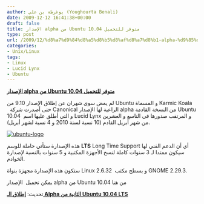 ```yaml
---
author: يوغرطة بن علي (Youghourta Benali)
date: 2009-12-12 16:41:38+00:00
draft: false
title: الإصدار alpha من Ubuntu 10.04 متوفر للتحميل
type: post
url: /2009/12/%d8%a7%d9%84%d8%a5%d8%b5%d8%af%d8%a7%d8%b1-alpha-%d9%85%d9%86-ubuntu-10-04-%d9%85%d8%aa%d9%88%d9%81%d8%b1-%d9%84%d9%84%d8%aa%d8%ad%d9%85%d9%8a%d9%84/
categories:
- Unix/Linux
tags:
- Linux
- Lucid Lynx
- Ubuntu
---
```


[**الإصدار alpha من Ubuntu 10.04 متوفر للتحميل**](http://www.it-scoop.com/2009/12/%d8%a7%d9%84%d8%a5%d8%b5%d8%af%d8%a7%d8%b1-alpha-%d9%85%d9%86-ubuntu-10-04-%d9%85%d8%aa%d9%88%d9%81%d8%b1-%d9%84%d9%84%d8%aa%d8%ad%d9%85%d9%8a%d9%84/)


لم يمض سوى شهران عن إطلاق الإصدار 9.10 من Ubuntu و المسماة Karmic Koala   حتى أصدرت شركة Canonical الراعية لها الإصدار alpha من النسخة القادمة Ubuntu 10.04  و التي أطلق عليها اسم Lucid Lynx و المرتقب صدورها في التاسع و العشرين من شهر أبريل القادم (10 نسبة لسنة 2010 و 4 نسبة لشهر أبريل).

[![ubuntu-logo](http://www.it-scoop.com/wp-content/uploads/2009/12/ubuntu-logo.jpg)
](http://www.it-scoop.com/2009/12/%d8%a7%d9%84%d8%a5%d8%b5%d8%af%d8%a7%d8%b1-alpha-%d9%85%d9%86-ubuntu-10-04-%d9%85%d8%aa%d9%88%d9%81%d8%b1-%d9%84%d9%84%d8%aa%d8%ad%d9%85%d9%8a%d9%84/)

هذه الإصدارة ستأتي حاملة للوسم **LTS** Long Time Support أي أن الدعم الفني لها سيكون ممتدا لـ 3 سنوات كاملة لنسخ الأجهزة المكتبية و 5 سنوات بالنسبة لإصدارة الخوادم.

ستكون هذه الإصدارة مجهزة بنواة Linux 2.6.32  و بسطح مكتب GNOME 2.29.3.

يمكن تحميل  الإصدار alpha من Ubuntu 10.04 من هنا

تحديث: [**إطلاق الـ Alpha الثانية من Ubuntu 10.04 LTS**](../2010/01/%d8%a5%d8%b7%d9%84%d8%a7%d9%82-%d8%a7%d9%84%d9%80-alpha-%d8%a7%d9%84%d8%ab%d8%a7%d9%86%d9%8a%d8%a9-%d9%85%d9%86-ubuntu-10-04-lts/)

